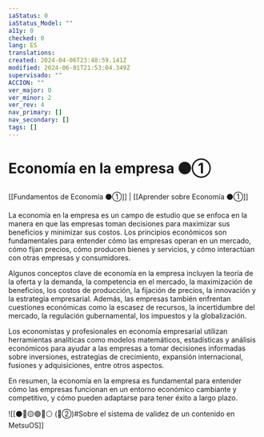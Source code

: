 ```yaml
---
iaStatus: 0
iaStatus_Model: ""
a11y: 0
checked: 0
lang: ES
translations: 
created: 2024-04-06T23:48:59.141Z
modified: 2024-06-01T21:53:04.349Z
supervisado: ""
ACCION: ""
ver_major: 0
ver_minor: 2
ver_rev: 4
nav_primary: []
nav_secondary: []
tags: []
---
```

# Economía en la empresa ⚫①

[[Fundamentos de Economía ⚫①]] | [[Aprender sobre Economía ⚫①]]

La economía en la empresa es un campo de estudio que se enfoca en la manera en que las empresas toman decisiones para maximizar sus beneficios y minimizar sus costos. Los principios económicos son fundamentales para entender cómo las empresas operan en un mercado, cómo fijan precios, cómo producen bienes y servicios, y cómo interactúan con otras empresas y consumidores.

Algunos conceptos clave de economía en la empresa incluyen la teoría de la oferta y la demanda, la competencia en el mercado, la maximización de beneficios, los costos de producción, la fijación de precios, la innovación y la estrategia empresarial. Además, las empresas también enfrentan cuestiones económicas como la escasez de recursos, la incertidumbre del mercado, la regulación gubernamental, los impuestos y la globalización.

Los economistas y profesionales en economía empresarial utilizan herramientas analíticas como modelos matemáticos, estadísticas y análisis económicos para ayudar a las empresas a tomar decisiones informadas sobre inversiones, estrategias de crecimiento, expansión internacional, fusiones y adquisiciones, entre otros aspectos.

En resumen, la economía en la empresa es fundamental para entender cómo las empresas funcionan en un entorno económico cambiante y competitivo, y cómo pueden adaptarse para tener éxito a largo plazo.

![[⚫🔴🟡🟢🔵⚪ (🔴②)#Sobre el sistema de validez de un contenido en MetsuOS]]